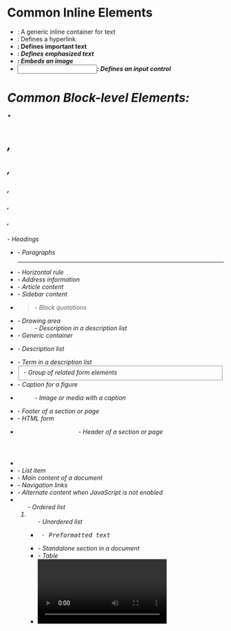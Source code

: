 # Common Inline Elements
* <span>: A generic inline container for text
* <a>: Defines a hyperlink
* <strong>: Defines important text
* <em>: Defines emphasized text
* <img>: Embeds an image
* <input>: Defines an input control
# Common Block-level Elements:
*<h1>,<h2>,<h3>,<h4>,<h5>,<h6> - Headings
* <p> - Paragraphs
* <hr> - Horizontal rule
* <address> - Address information
* <article> - Article content
* <aside> - Sidebar content
* <blockquote> - Block quotations
* <canvas> - Drawing area
* <dd> - Description in a description list
* <div> - Generic container
* <dl> - Description list
* <dt> - Term in a description list
* <fieldset> - Group of related form elements
* <figcaption> - Caption for a figure
* <figure> - Image or media with a caption
* <footer> - Footer of a section or page
* <form> - HTML form
* <header> - Header of a section or page
* <li> - List item
* <main> - Main content of a document
* <nav> - Navigation links
* <noscript> - Alternate content when JavaScript is not enabled
* <ol> - Ordered list
* <ul> - Unordered list
* <pre> - Preformatted text
* <section> - Standalone section in a document
* <table> - Table
* <video> - Video content
